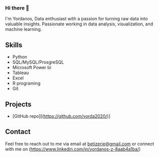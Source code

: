 ### Hi there 👋

I'm Yordanos, Data enthusiast with a passion for turning raw data into valuable insights. Passionate  working in data analysis, visualization, and machine learning.
## Skills

- Python
- SQL/MySQL/ProsgreSQL
- Microsoft Power bi
- Tableau
- Excel
- R programing
- Git

## Projects

- [GitHub repo][(https://github.com/yorda2020/)]

## Contact

Feel free to reach out to me via email at betizerie@gmail.com or connect with me on (https://www.linkedin.com/in/yordanos-z-8aab4a1ba/)
